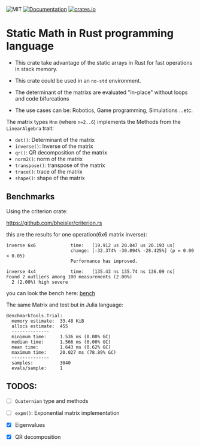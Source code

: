 ![MIT](https://img.shields.io/badge/license-MIT-blue.svg)
[![Documentation](https://docs.rs/static-math/badge.svg)](https://docs.rs/static-math)
[![crates.io](https://img.shields.io/crates/v/static-math.svg)](https://crates.io/crates/static-math)

# Static Math in Rust programming language

- This crate take advantage of the static arrays in Rust for fast operations in
stack memory.

- This crate could be used in an `no-std` environment.

- The determinant of the matrixs are evaluated "in-place" without loops and code
bifurcations

- The use cases can be: Robotics, Game programming, Simulations ...etc.

The matrix types `Mnn` (where `n=2..6`) implements the Methods from the
`LinearAlgebra` trait:

 - `det()`: Determinant of the matrix
 - `inverse()`: Inverse of the matrix
 - `qr()`: QR decomposition of the matrix
 - `norm2()`: norm of the matrix
 - `transpose()`: transpose of the matrix
 - `trace()`: trace of the matrix
 - `shape()`: shape of the matrix

## Benchmarks

Using the criterion crate:

https://github.com/bheisler/criterion.rs

this are the results for one operation(6x6 matrix inverse):


```text
inverse 6x6             time:   [19.912 us 20.047 us 20.193 us]
                        change: [-32.374% -30.094% -28.425%] (p = 0.00 < 0.05)
                        Performance has improved.

inverse 4x4             time:   [135.43 ns 135.74 ns 136.09 ns]
Found 2 outliers among 100 measurements (2.00%)
  2 (2.00%) high severe
```

you can look the bench here: [bench](benches/bench_inverse.rs)


The same Matrix and test but in Julia language:

```text
BenchmarkTools.Trial:
  memory estimate:  33.48 KiB
  allocs estimate:  455
  --------------
  minimum time:     1.536 ms (0.00% GC)
  median time:      1.566 ms (0.00% GC)
  mean time:        1.643 ms (0.62% GC)
  maximum time:     20.027 ms (78.89% GC)
  --------------
  samples:          3040
  evals/sample:     1
```


## TODOS:

 - [ ] `Quaternion` type and methods
 - [ ] `expm()`: Exponential matrix implementation
 - [X] Eigenvalues
 - [X] QR decomposition


